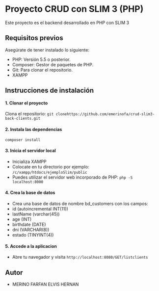 # Proyecto CRUD con SLIM 3 (PHP)

Este proyecto es el backend desarrollado en PHP con SLIM 3

## Requisitos previos

Asegúrate de tener instalado lo siguiente:

- PHP: Versión 5.5 o posterior.
- Composer: Gestor de paquetes de PHP.
- Git: Para clonar el repositorio.
- XAMPP

## Instrucciones de instalación
#### 1. Clonar el proyecto
Clona el repositorio:
`git clonehttps://github.com/emerinofa/crud-slim3-back-clients.git`
#### 2. Instala las dependencias
`composer install`
#### 3. Inicia el servidor local
- Inicializa XAMPP
- Colocate en tu directorio por ejemplo: `/c/xampp/htdocs/ejemploSlim/public`
- Puedes utilizar el servidor web incorporado de PHP: `php -S localhost:8000`

#### 4. Crea la base de datos 
- Crea una base de datos de nombre bd_customers con los campos:
- id (autoincremental INT(11))
- lastName (varchar(45))
- age (INT)
- birthdate (DATE)
- dni (VARCHAR(8))
- estado (TINYINT(4))

#### 5. Accede a la aplicacion
- Abre tu navegador y visita `http://localhost:8080/GET/listclients`

## Autor
- MERINO FARFAN ELVIS HERNAN